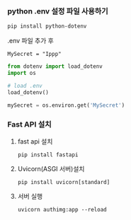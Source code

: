 ### python .env 설정 파일 사용하기

```bash
pip install python-dotenv
```

.env 파일 추가 후

`MySecret = "Ippp"`

```python
from dotenv import load_dotenv
import os 

# load .env
load_dotenv()

mySecret = os.environ.get('MySecret')
```



### Fast API 설치

1. fast api 설치

   `pip install fastapi`

   

2. Uvicorn(ASGI 서버)설치

   `pip install uvicorn[standard]`

   

3. 서버 실행

   `uvicorn authimg:app --reload`

